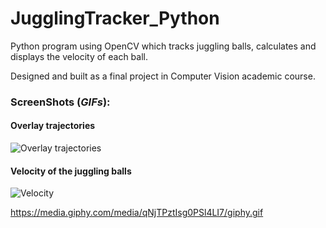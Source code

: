 # JugglingTracker_Python
Python program using OpenCV which tracks juggling balls, calculates and displays the velocity of each ball.

Designed and built as a final project in Computer Vision academic course.


### ScreenShots (*GIFs*):


#### Overlay trajectories

![Overlay trajectories](https://media.giphy.com/media/PYuUUzBUEfTHW6qaop/giphy.gif)


#### Velocity of the juggling balls

![Velocity](https://giphy.com/gifs/pSuigyxyAzjiS3R1SA/html5)



https://media.giphy.com/media/qNjTPztIsg0PSl4LI7/giphy.gif
